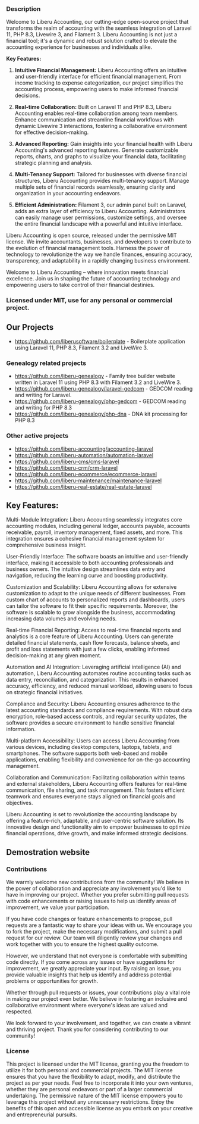 ### Description
Welcome to Liberu Accounting, our cutting-edge open-source project that transforms the realm of accounting with the seamless integration of Laravel 11, PHP 8.3, Livewire 3, and Filament 3. Liberu Accounting is not just a financial tool; it's a dynamic and robust solution crafted to elevate the accounting experience for businesses and individuals alike.

**Key Features:**

1. **Intuitive Financial Management:** Liberu Accounting offers an intuitive and user-friendly interface for efficient financial management. From income tracking to expense categorization, our project simplifies the accounting process, empowering users to make informed financial decisions.

2. **Real-time Collaboration:** Built on Laravel 11 and PHP 8.3, Liberu Accounting enables real-time collaboration among team members. Enhance communication and streamline financial workflows with dynamic Livewire 3 interactions, fostering a collaborative environment for effective decision-making.

3. **Advanced Reporting:** Gain insights into your financial health with Liberu Accounting's advanced reporting features. Generate customizable reports, charts, and graphs to visualize your financial data, facilitating strategic planning and analysis.

4. **Multi-Tenancy Support:** Tailored for businesses with diverse financial structures, Liberu Accounting provides multi-tenancy support. Manage multiple sets of financial records seamlessly, ensuring clarity and organization in your accounting endeavors.

5. **Efficient Administration:** Filament 3, our admin panel built on Laravel, adds an extra layer of efficiency to Liberu Accounting. Administrators can easily manage user permissions, customize settings, and oversee the entire financial landscape with a powerful and intuitive interface.

Liberu Accounting is open source, released under the permissive MIT license. We invite accountants, businesses, and developers to contribute to the evolution of financial management tools. Harness the power of technology to revolutionize the way we handle finances, ensuring accuracy, transparency, and adaptability in a rapidly changing business environment.

Welcome to Liberu Accounting – where innovation meets financial excellence. Join us in shaping the future of accounting technology and empowering users to take control of their financial destinies.

### Licensed under MIT, use for any personal or commercial project.

## Our Projects

* https://github.com/liberusoftware/boilerplate - Boilerplate application using Laravel 11, PHP 8.3, Filament 3.2 and LiveWire 3.

### Genealogy related projects
* https://github.com/liberu-genealogy - Family tree builder website written in Laravel 11 using PHP 8.3 with Filament 3.2 and LiveWire 3.
* https://github.com/liberu-genealogy/laravel-gedcom - GEDCOM reading and writing for Laravel.
* https://github.com/liberu-genealogy/php-gedcom - GEDCOM reading and writing for PHP 8.3
* https://github.com/liberu-genealogy/php-dna - DNA kit processing for PHP 8.3

### Other active projects
* https://github.com/liberu-accounting/accounting-laravel
* https://github.com/liberu-automation/automation-laravel
* https://github.com/liberu-cms/cms-laravel
* https://github.com/liberu-crm/crm-laravel
* https://github.com/liberu-ecommerce/ecommerce-laravel
* https://github.com/liberu-maintenance/maintenance-laravel
* https://github.com/liberu-real-estate/real-estate-laravel
  
## Key Features:

Multi-Module Integration:
Liberu Accounting seamlessly integrates core accounting modules, including general ledger, accounts payable, accounts receivable, payroll, inventory management, fixed assets, and more. This integration ensures a cohesive financial management system for comprehensive business insight.

User-Friendly Interface:
The software boasts an intuitive and user-friendly interface, making it accessible to both accounting professionals and business owners. The intuitive design streamlines data entry and navigation, reducing the learning curve and boosting productivity.

Customization and Scalability:
Liberu Accounting allows for extensive customization to adapt to the unique needs of different businesses. From custom chart of accounts to personalized reports and dashboards, users can tailor the software to fit their specific requirements. Moreover, the software is scalable to grow alongside the business, accommodating increasing data volumes and evolving needs.

Real-time Financial Reporting:
Access to real-time financial reports and analytics is a core feature of Liberu Accounting. Users can generate detailed financial statements, cash flow forecasts, balance sheets, and profit and loss statements with just a few clicks, enabling informed decision-making at any given moment.

Automation and AI Integration:
Leveraging artificial intelligence (AI) and automation, Liberu Accounting automates routine accounting tasks such as data entry, reconciliation, and categorization. This results in enhanced accuracy, efficiency, and reduced manual workload, allowing users to focus on strategic financial initiatives.

Compliance and Security:
Liberu Accounting ensures adherence to the latest accounting standards and compliance requirements. With robust data encryption, role-based access controls, and regular security updates, the software provides a secure environment to handle sensitive financial information.

Multi-platform Accessibility:
Users can access Liberu Accounting from various devices, including desktop computers, laptops, tablets, and smartphones. The software supports both web-based and mobile applications, enabling flexibility and convenience for on-the-go accounting management.

Collaboration and Communication:
Facilitating collaboration within teams and external stakeholders, Liberu Accounting offers features for real-time communication, file sharing, and task management. This fosters efficient teamwork and ensures everyone stays aligned on financial goals and objectives.

Liberu Accounting is set to revolutionize the accounting landscape by offering a feature-rich, adaptable, and user-centric software solution. Its innovative design and functionality aim to empower businesses to optimize financial operations, drive growth, and make informed strategic decisions.

<!--/h-->

## Demostration website
<!--/h-->

### Contributions

We warmly welcome new contributions from the community! We believe in the power of collaboration and appreciate any involvement you'd like to have in improving our project. Whether you prefer submitting pull requests with code enhancements or raising issues to help us identify areas of improvement, we value your participation.

If you have code changes or feature enhancements to propose, pull requests are a fantastic way to share your ideas with us. We encourage you to fork the project, make the necessary modifications, and submit a pull request for our review. Our team will diligently review your changes and work together with you to ensure the highest quality outcome.

However, we understand that not everyone is comfortable with submitting code directly. If you come across any issues or have suggestions for improvement, we greatly appreciate your input. By raising an issue, you provide valuable insights that help us identify and address potential problems or opportunities for growth.

Whether through pull requests or issues, your contributions play a vital role in making our project even better. We believe in fostering an inclusive and collaborative environment where everyone's ideas are valued and respected.

We look forward to your involvement, and together, we can create a vibrant and thriving project. Thank you for considering contributing to our community!
<!--/h-->

### License

This project is licensed under the MIT license, granting you the freedom to utilize it for both personal and commercial projects. The MIT license ensures that you have the flexibility to adapt, modify, and distribute the project as per your needs. Feel free to incorporate it into your own ventures, whether they are personal endeavors or part of a larger commercial undertaking. The permissive nature of the MIT license empowers you to leverage this project without any unnecessary restrictions. Enjoy the benefits of this open and accessible license as you embark on your creative and entrepreneurial pursuits.
<!--/h-->
